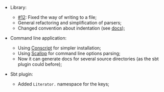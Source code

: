 * Library:
  + [#12](https://github.com/laughedelic/literator/pull/12): Fixed the way of writing to a file;
  + General refactoring and simplification of parsers;
  + Changed convention about indentation (see [docs](https://github.com/laughedelic/literator/blob/release/v0.5.0/docs/src/lib/LiteratorParsers.scala.md#block-comments-parsing));

* Command line application:
  + Using [Conscript](https://github.com/n8han/conscript) for simpler installation;
  + Using [Scallop](https://github.com/scallop/scallop) for command line options parsing;
  + Now it can generate docs for several source directories (as the sbt plugin could before);

* Sbt plugin:
  + Added `Literator.` namespace for the keys;
